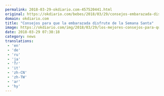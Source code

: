 ```yaml
---
permalink: 2018-03-29-okdiario.com-457520441.html
original: https://okdiario.com/bebes/2018/03/29/consejos-embarazada-disfrute-semana-santa-2040654
domain: okdiario.com
title: "Consejos para que la embarazada disfrute de la Semana Santa"
image: https://okdiario.com/img/2018/03/29/los-mejores-consejos-para-que-una-embarazada-disfrute-la-semana-santa.jpg
date: 2018-03-29 07:38:18
category: news
translations: 
 - 'en'
 - 'de'
 - 'ru'
 - 'ja'
 - 'fr'
 - 'it'
 - 'zh-CN'
 - 'zh-TW'
 - 'ar'
 - 'hy'
---
```


